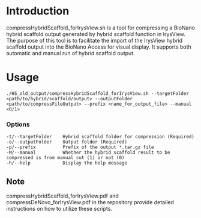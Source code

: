 # Introduction
compressHybridScaffold_forIrysView.sh is a tool for compressing a BioNano hybrid scaffold output generated by hybrid scaffold function in IrysView. The purpose of this tool is to facilitate the import of the IrysView hybrid scaffold output into the BioNano Access for visual display. It supports both automatic and manual run of hybrid scaffold output.

# Usage
`./HS_old_output/compressHybridScaffold_forIrysView.sh --targetFolder <path/to/hybrid/scaffold/output> --outputFolder <path/to/compressFileOutput> --prefix <name_for_output_file> --manual <0/1>`

### Options
    -t/--targetFolder    Hybrid scaffold folder for compression (Required)  
    -o/--outputFolder    Output folder (Required)  
    -p/--prefix          Prefix of the output *.tar.gz file  
    -M/--manual          Whether the hybrid scaffold result to be compressed is from manual cut (1) or not (0)  
    -h/--help            Display the help message  


## Note
compressHybridScaffold_forIrysView.pdf and compressDeNovo_forIrysView.pdf in the repository provide detailed instructions on how to utilize these scripts.
